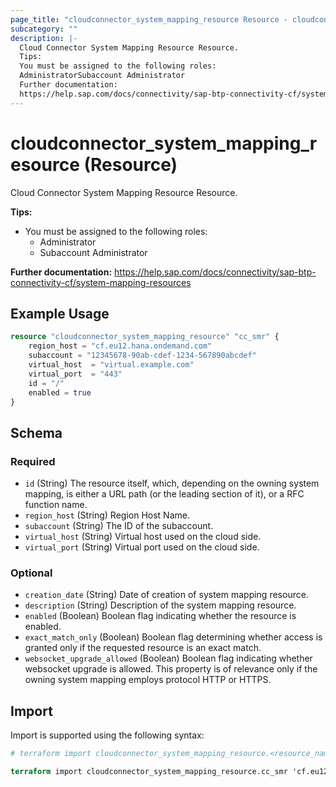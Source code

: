 ```yaml
---
page_title: "cloudconnector_system_mapping_resource Resource - cloudconnector"
subcategory: ""
description: |-
  Cloud Connector System Mapping Resource Resource.
  Tips:
  You must be assigned to the following roles:
  AdministratorSubaccount Administrator
  Further documentation:
  https://help.sap.com/docs/connectivity/sap-btp-connectivity-cf/system-mapping-resources
---
```


# cloudconnector_system_mapping_resource (Resource)

Cloud Connector System Mapping Resource Resource.
				
__Tips:__
* You must be assigned to the following roles:
	* Administrator
	* Subaccount Administrator

__Further documentation:__
<https://help.sap.com/docs/connectivity/sap-btp-connectivity-cf/system-mapping-resources>

## Example Usage

```terraform
resource "cloudconnector_system_mapping_resource" "cc_smr" {
    region_host = "cf.eu12.hana.ondemand.com"
    subaccount = "12345678-90ab-cdef-1234-567890abcdef"
    virtual_host  = "virtual.example.com"
    virtual_port  = "443"
    id = "/"
    enabled = true
}
```

<!-- schema generated by tfplugindocs -->
## Schema

### Required

- `id` (String) The resource itself, which, depending on the owning system mapping, is either a URL path (or the leading section of it), or a RFC function name.
- `region_host` (String) Region Host Name.
- `subaccount` (String) The ID of the subaccount.
- `virtual_host` (String) Virtual host used on the cloud side.
- `virtual_port` (String) Virtual port used on the cloud side.

### Optional

- `creation_date` (String) Date of creation of system mapping resource.
- `description` (String) Description of the system mapping resource.
- `enabled` (Boolean) Boolean flag indicating whether the resource is enabled.
- `exact_match_only` (Boolean) Boolean flag determining whether access is granted only if the requested resource is an exact match.
- `websocket_upgrade_allowed` (Boolean) Boolean flag indicating whether websocket upgrade is allowed. This property is of relevance only if the owning system mapping employs protocol HTTP or HTTPS.

## Import

Import is supported using the following syntax:

```terraform
# terraform import cloudconnector_system_mapping_resource.<resource_name> '<region_host>,<subaccount>,<virtual_host>,<virtual_port>`

terraform import cloudconnector_system_mapping_resource.cc_smr 'cf.eu12.hana.ondemand.com,12345678-90ab-cdef-1234-567890abcdef,virtual.example.com,443,/'
```
